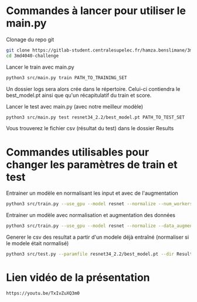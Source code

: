 # Commandes à lancer pour utiliser le main.py

Clonage du repo git

   ```sh 
   git clone https://gitlab-student.centralesupelec.fr/hamza.benslimane/3md4040-challenge.git
   cd 3md4040-challenge
   ```
Lancer le train avec main.py

   ```sh 
   python3 src/main.py train PATH_TO_TRAINING_SET
   ```
Un dossier logs sera alors crée dans le répertoire. Celui-ci contiendra le best_model.pt ainsi que qu'un récapitulatif du train et score.

Lancer le test avec main.py (avec notre meilleur modèle)

   ```sh 
   python3 src/main.py test resnet34_2.2/best_model.pt PATH_TO_TEST_SET
   ```

Vous trouverez le fichier csv (résultat du test) dans le dossier Results

# Commandes utilisables pour changer les paramètres de train et test 

Entrainer un modèle en normalisant les input et avec de l'augmentation

   ```sh 
   python3 src/train.py --use_gpu --model resnet --normalize --num_workers 8 --data_augment
   ```

Entrainer un modèle avec normalisation et augmentation des données

   ```sh 
   python3 src/train.py --use_gpu --model resnet --normalize --data_augment--num_workers 8
   ```
   
Generer le csv des resultat a partir d'un modele déjà entraîné (normaliser si le modele était normalisé)

   ```sh  
   python3 src/test.py --paramfile resnet34_2.2/best_model.pt --dir Results --model resnet --normalize --num_workers 8
   ```

# Lien vidéo de la présentation
   ```sh 
   https://youtu.be/TxIvZuXQ3m0
   ```

